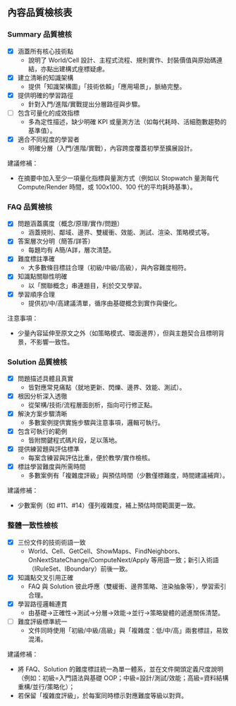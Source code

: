 ## 內容品質檢核表

### Summary 品質檢核
- [x] 涵蓋所有核心技術點
  - 說明了 World/Cell 設計、主程式流程、規則實作、封裝價值與原始碼連結，亦點出建構式座標疑慮。
- [x] 建立清晰的知識架構
  - 提供「知識架構圖」「技術依賴」「應用場景」，脈絡完整。
- [x] 提供明確的學習路徑
  - 針對入門/進階/實戰提出分層路徑與步驟。
- [ ] 包含可量化的成效指標
  - 多為定性描述，缺少明確 KPI 或量測方法（如每代耗時、活細胞數趨勢的基準值）。
- [x] 適合不同程度的學習者
  - 明確分層（入門/進階/實戰），內容跨度覆蓋初學至擴展設計。

建議修補：
- 在摘要中加入至少一項量化指標與量測方式（例如以 Stopwatch 量測每代 Compute/Render 時間，或 100x100、100 代的平均耗時基準）。


### FAQ 品質檢核
- [x] 問題涵蓋廣度（概念/原理/實作/問題）
  - 涵蓋規則、鄰域、邊界、雙緩衝、效能、測試、渲染、策略模式等。
- [x] 答案層次分明（簡答/詳答）
  - 每題均有 A簡/A詳，層次清楚。
- [x] 難度標註準確
  - 大多數條目標註合理（初級/中級/高級），與內容難度相符。
- [x] 知識點關聯性明確
  - 以「關聯概念」串連題目，利於交叉學習。
- [x] 學習順序合理
  - 提供初/中/高建議清單，循序由基礎概念到實作與優化。

注意事項：
- 少量內容延伸至原文之外（如策略模式、環面邊界），但與主題契合且標明背景，不影響一致性。


### Solution 品質檢核
- [x] 問題描述具體且真實
  - 皆對應常見痛點（就地更新、閃爍、邊界、效能、測試）。
- [x] 根因分析深入透徹
  - 從架構/技術/流程層面剖析，指向可行修正點。
- [x] 解決方案步驟清晰
  - 多數案例提供實施步驟與注意事項，邏輯可執行。
- [x] 包含可執行的範例
  - 皆附關鍵程式碼片段，足以落地。
- [x] 提供練習題與評估標準
  - 每案含練習與評估比重，便於教學/實作檢核。
- [x] 標註學習難度與所需時間
  - 多數案例有「複雜度評級」與預估時間（少數僅標難度，時間建議補齊）。

建議修補：
- 少數案例（如 #11、#14）僅列複雜度，補上預估時間範圍更一致。


### 整體一致性檢核
- [x] 三份文件的技術術語一致
  - World、Cell、GetCell、ShowMaps、FindNeighbors、OnNextStateChange/ComputeNext/Apply 等用語一致；新引入術語（IRuleSet、IBoundary）前後一致。
- [x] 知識點交叉引用正確
  - FAQ 與 Solution 彼此呼應（雙緩衝、邊界策略、渲染抽象等），學習索引合理。
- [x] 學習路徑邏輯連貫
  - 由基礎→正確性→測試→分層→效能→並行→策略變體的遞進關係清楚。
- [ ] 難度評級標準統一
  - 文件同時使用「初級/中級/高級」與「複雜度：低/中/高」兩套標註，易致混淆。

建議修補：
- 將 FAQ、Solution 的難度標註統一為單一體系，並在文件開頭定義尺度說明（例如：初級=入門語法與基礎 OOP；中級=設計/測試/效能；高級=資料結構重構/並行/策略化）；
- 若保留「複雜度評級」，於每案同時標示對應難度等級以對齊。